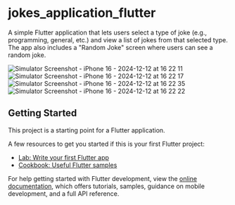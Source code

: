 # jokes_application_flutter

A simple Flutter application that lets users select a type of joke (e.g., programming, general, etc.) and view a list of jokes from that selected type. The app also includes a "Random Joke" screen where users can see a random joke.

![Simulator Screenshot - iPhone 16 - 2024-12-12 at 16 22 11](https://github.com/user-attachments/assets/399f54d8-5a03-4cdb-8ada-dd516c10d478)
![Simulator Screenshot - iPhone 16 - 2024-12-12 at 16 22 17](https://github.com/user-attachments/assets/77b9bcf6-c4dd-497d-83a8-10856c65dab0)
![Simulator Screenshot - iPhone 16 - 2024-12-12 at 16 22 35](https://github.com/user-attachments/assets/c3b4e238-0660-4db6-86b4-523f550d0324)
![Simulator Screenshot - iPhone 16 - 2024-12-12 at 16 22 22](https://github.com/user-attachments/assets/d7288b65-2048-4494-8755-48047e794da5)

## Getting Started

This project is a starting point for a Flutter application.

A few resources to get you started if this is your first Flutter project:

- [Lab: Write your first Flutter app](https://docs.flutter.dev/get-started/codelab)
- [Cookbook: Useful Flutter samples](https://docs.flutter.dev/cookbook)

For help getting started with Flutter development, view the
[online documentation](https://docs.flutter.dev/), which offers tutorials,
samples, guidance on mobile development, and a full API reference.
